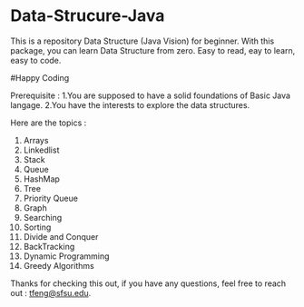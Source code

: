 # Data-Strucure-Java
This is a repository Data Structure (Java Vision) for beginner. 
With this package, you can learn Data Structure from zero.
Easy to read, eay to learn, easy to code. 

#Happy Coding 

Prerequisite : 
1.You are supposed to have a solid foundations of Basic Java langage.
2.You have the interests to explore the data structures.

Here are the topics : 
1. Arrays
2. Linkedlist
3. Stack
4. Queue
5. HashMap
6. Tree
7. Priority Queue
8. Graph
9. Searching
10. Sorting
11. Divide and Conquer
12. BackTracking
13. Dynamic Programming
14. Greedy Algorithms

Thanks for checking this out, if you have any questions, feel free to reach out : tfeng@sfsu.edu. 
